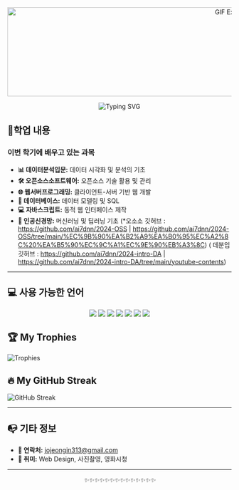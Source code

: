 <div align="center">
  <img src="https://i.pinimg.com/originals/70/82/63/70826360a72047abc1ff324e7df77b65.gif"width="1000" height="200" alt="GIF Example"/>
</div>



<div align="center">
  
![Typing SVG](https://readme-typing-svg.herokuapp.com?font=Jaro&size=50&duration=8000&color=000000&background=FFFFFF&center=true&vCenter=true&width=800&lines=Welcome+to+jojeongin313's+GitHub!;Enjoy+exploring+my+repositories!)

</div>


##  🌱학업 내용
### 이번 학기에 배우고 있는 과목
- **📊 데이터분석입문:** 데이터 시각화 및 분석의 기초
- **🛠️ 오픈소스소프트웨어:** 오픈소스 기술 활용 및 관리
- **🌐 웹서버프로그래밍:** 클라이언트-서버 기반 웹 개발
- **💾 데이터베이스:** 데이터 모델링 및 SQL
- **💻 자바스크립트:** 동적 웹 인터페이스 제작
- **🧠 인공신경망:** 머신러닝 및 딥러닝 기초
(*오소소 깃허브 : https://github.com/ai7dnn/2024-OSS  |  https://github.com/ai7dnn/2024-OSS/tree/main/%EC%9B%90%EA%B2%A9%EA%B0%95%EC%A2%8C%20%EA%B5%90%EC%9C%A1%EC%9E%90%EB%A3%8C)
( 데분입깃허브 : https://github.com/ai7dnn/2024-intro-DA  |  https://github.com/ai7dnn/2024-intro-DA/tree/main/youtube-contents)
---

## 💻 사용 가능한 언어
<div align="center">
  <img src="https://img.shields.io/badge/Java-007396?style=for-the-badge&logo=java&logoColor=white"/>
  <img src="https://img.shields.io/badge/C-A8B9CC?style=for-the-badge&logo=c&logoColor=white"/>
  <img src="https://img.shields.io/badge/Python-3776AB?style=for-the-badge&logo=python&logoColor=white"/>
  <img src="https://img.shields.io/badge/SQL-4479A1?style=for-the-badge&logo=postgresql&logoColor=white"/>
  <img src="https://img.shields.io/badge/HTML5-E34F26?style=for-the-badge&logo=html5&logoColor=white"/>
  <img src="https://img.shields.io/badge/CSS3-1572B6?style=for-the-badge&logo=css3&logoColor=white"/>
  <img src="https://img.shields.io/badge/JSP-007396?style=for-the-badge&logo=java&logoColor=white"/>
</div>


## 🏆 My Trophies 
![Trophies](https://github-profile-trophy.vercel.app/?username=jojeongin313&theme=gruvbox)



## 🔥 My GitHub Streak 
![GitHub Streak](https://streak-stats.demolab.com?user=jojeongin313&theme=dark&hide_border=true)

---



## 📭 기타 정보
- **💌 연락처:** jojeongin313@gmail.com  
- **🎨 취미:** Web Design, 사진촬영, 영화시청

  
---


<div align="center">
  <i>✨✨✨✨✨✨✨✨✨✨✨✨✨✨</i>
</div>
